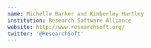 ```yaml
---
name: Michelle Barker and Kimberley Hartley
institution: Research Software Alliance
website: http://www.researchsoft.org/
twitter: '@ResearchSoft'
---
```


